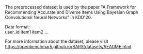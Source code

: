 The preprocessed dataset is used by the paper "A Framework for Recommending Accurate and Diverse Items Using Bayesian
Graph Convolutional Neural Networks" in KDD'20.

Data format:  
user_id item1 item2 ...

For more information about the dataset, please visit https://openbenchmark.github.io/BARS/datasets/README.html